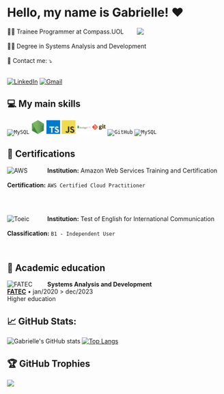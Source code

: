 # Hello, my name is Gabrielle! ❤

  <img src="https://github.com/gabrielleeee/gabrielleeee/assets/89078209/4e4358e1-6900-4885-9106-fde6e0b3b584" min-width="200px" max-width="200px" width="200px" align="right">
    
<div align="left">
  👨‍💻 Trainee Programmer at Compass.UOL <br /><br />
  👨‍🎓 Degree in Systems Analysis and Development <br /><br />
  💌 Contact me: ⤵️ <br /><br />
  
  <p align="left">
  <a href="https://www.linkedin.com/in/gabrielle-poletti-ferreira-9a2a27211/">
  <img alt="LinkedIn" src="https://img.shields.io/badge/linkedin-%230077B5.svg?logo=linkedin&logoColor=white"  title="LinkedIn - Gabrielle Poletti"/></a>
  <a href="mailto:gabi.poletti2019@gmail.com">
  <img alt="Gmail" src="https://img.shields.io/badge/Gmail-D14836?logo=gmail&logoColor=white"  title="Gmail - Gabrielle Poletti"/></a>
  </p>
</div>


## 💻 My main skills

<code><img height="29" src="https://github.com/user-attachments/assets/abae10fd-f383-45aa-b9af-480534644400" alt="MySQL"/></code>
<code><img height="32" src="https://raw.githubusercontent.com/github/explore/80688e429a7d4ef2fca1e82350fe8e3517d3494d/topics/nodejs/nodejs.png" alt="Nodejs"/></code>
<code><img height="32" src="https://raw.githubusercontent.com/github/explore/80688e429a7d4ef2fca1e82350fe8e3517d3494d/topics/typescript/typescript.png" alt="Typescript"/></code>
<code><img height="32" src="https://raw.githubusercontent.com/github/explore/80688e429a7d4ef2fca1e82350fe8e3517d3494d/topics/javascript/javascript.png" alt="Javascript"/></code>
<code><img height="32" src="https://raw.githubusercontent.com/github/explore/80688e429a7d4ef2fca1e82350fe8e3517d3494d/topics/mongodb/mongodb.png" alt="MongoDB"/></code>
<code><img height="32" src="https://raw.githubusercontent.com/github/explore/80688e429a7d4ef2fca1e82350fe8e3517d3494d/topics/git/git.png" alt="Git"/></code>
<code><img height="32" src="https://github.com/gabrielleeee/gabrielleeee/assets/89078209/922965c4-2107-4bf9-84d6-425b11f008cb" alt="GitHub"/></code>
<code><img height="36" src="https://github.com/gabrielleeee/gabrielleeee/assets/89078209/dde5cb81-2962-46c9-9930-ea7b3ed3d9c1" alt="MySQL"/></code>



## <b>📜 Certifications </b>

<div>

  [<img align="left" width="94px" alt="AWS" src="https://github.com/gabrielleeee/gabrielleeee/assets/89078209/c9731d13-df63-4bfd-b948-e8db106dfbb1"/>](#)

  <p align="right">

  **Institution:** Amazon Web Services Training and Certification <br /><br/>
  **Certification:** `AWS Certified Cloud Practitioner`
  </p>
</div>

<br/><br/>

<div>
  
  [<img align="left" width="94px" alt="Toeic" src="https://github.com/gabrielleeee/gabrielleeee/assets/89078209/8be6aacc-c012-4a24-9596-698097e35d78"/>](#)

  <p align="right">

  **Institution:** Test of English for International Communication <br /><br />
  **Classification:** `B1 - Independent User`
  </p>
</div>

<br>

## <b>📘 Academic education </b>

<div>

  [<img align="left" width="94px" alt="FATEC" src="https://github.com/gabrielleeee/gabrielleeee/assets/89078209/7351b7d3-de75-47ce-bb2e-3c8bf6cb7aa2"/>](https://site.fatecfranca.edu.br)

  <p align="right">

  **Systems Analysis and Development** <br />
  [**FATEC**](https://site.fatecfranca.edu.br) • jan/2020 > dec/2023 <br />
  Higher education
  </p>
</div>


## <b>📈 GitHub Stats:</b>
![Gabrielle's GitHub stats](https://github-readme-stats.vercel.app/api?username=gabrielleeee&show_icons=true&theme=radical)
[![Top Langs](https://github-readme-stats.vercel.app/api/top-langs/?username=gabrielleeee&layout=compact&theme=dracula)](https://github.com/anuraghazra/github-readme-stats)

## 🏆 GitHub Trophies
![](https://github-profile-trophy.vercel.app/?username=gabrielleeee&theme=radical&no-frame=false&no-bg=true&margin-w=4)


